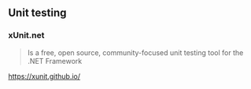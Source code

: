 ## Unit testing

### xUnit.net

> Is a free, open source, community-focused unit testing tool for the .NET Framework

https://xunit.github.io/